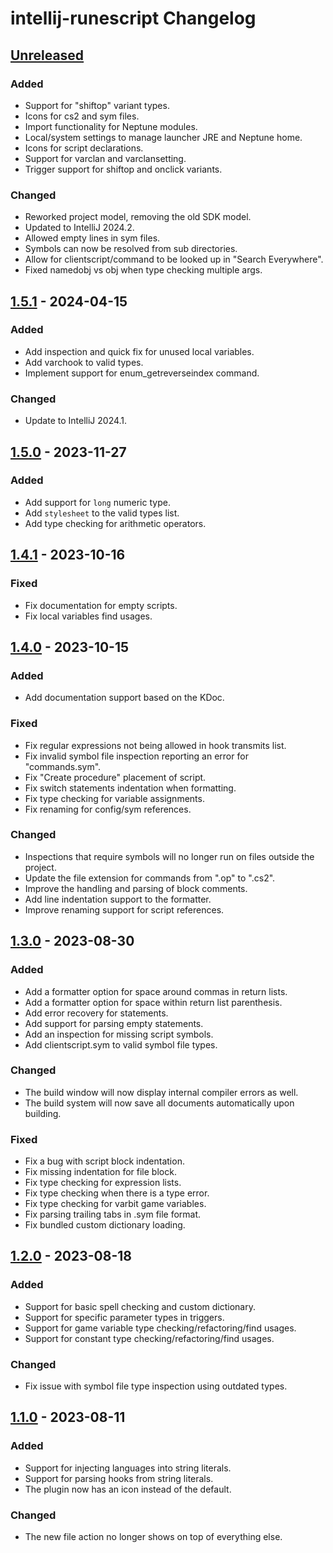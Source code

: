 # intellij-runescript Changelog

## [Unreleased]

### Added

- Support for "shiftop" variant types.
- Icons for cs2 and sym files.
- Import functionality for Neptune modules.
- Local/system settings to manage launcher JRE and Neptune home.
- Icons for script declarations.
- Support for varclan and varclansetting.
- Trigger support for shiftop and onclick variants.

### Changed

- Reworked project model, removing the old SDK model.
- Updated to IntelliJ 2024.2.
- Allowed empty lines in sym files.
- Symbols can now be resolved from sub directories.
- Allow for clientscript/command to be looked up in "Search Everywhere".
- Fixed namedobj vs obj when type checking multiple args.

## [1.5.1] - 2024-04-15

### Added

- Add inspection and quick fix for unused local variables.
- Add varchook to valid types.
- Implement support for enum_getreverseindex command.

### Changed

- Update to IntelliJ 2024.1.

## [1.5.0] - 2023-11-27

### Added

- Add support for `long` numeric type.
- Add `stylesheet` to the valid types list.
- Add type checking for arithmetic operators.

## [1.4.1] - 2023-10-16

### Fixed

- Fix documentation for empty scripts.
- Fix local variables find usages.

## [1.4.0] - 2023-10-15

### Added

- Add documentation support based on the KDoc.

### Fixed

- Fix regular expressions not being allowed in hook transmits list.
- Fix invalid symbol file inspection reporting an error for "commands.sym".
- Fix "Create procedure" placement of script.
- Fix switch statements indentation when formatting.
- Fix type checking for variable assignments.
- Fix renaming for config/sym references.

### Changed

- Inspections that require symbols will no longer run on files outside the project.
- Update the file extension for commands from ".op" to ".cs2".
- Improve the handling and parsing of block comments.
- Add line indentation support to the formatter.
- Improve renaming support for script references.

## [1.3.0] - 2023-08-30

### Added

- Add a formatter option for space around commas in return lists.
- Add a formatter option for space within return list parenthesis.
- Add error recovery for statements.
- Add support for parsing empty statements.
- Add an inspection for missing script symbols.
- Add clientscript.sym to valid symbol file types.

### Changed

- The build window will now display internal compiler errors as well.
- The build system will now save all documents automatically upon building.

### Fixed

- Fix a bug with script block indentation.
- Fix missing indentation for file block.
- Fix type checking for expression lists.
- Fix type checking when there is a type error.
- Fix type checking for varbit game variables.
- Fix parsing trailing tabs in .sym file format.
- Fix bundled custom dictionary loading.

## [1.2.0] - 2023-08-18

### Added

- Support for basic spell checking and custom dictionary.
- Support for specific parameter types in triggers.
- Support for game variable type checking/refactoring/find usages.
- Support for constant type checking/refactoring/find usages.

### Changed

- Fix issue with symbol file type inspection using outdated types.

## [1.1.0] - 2023-08-11

### Added

- Support for injecting languages into string literals.
- Support for parsing hooks from string literals. 
- The plugin now has an icon instead of the default.

### Changed

- The new file action no longer shows on top of everything else.

[Unreleased]: https://github.com/waleedyaseen/intellij-runescript/compare/v1.5.1...HEAD
[1.5.1]: https://github.com/waleedyaseen/intellij-runescript/compare/v1.5.0...v1.5.1
[1.5.0]: https://github.com/waleedyaseen/intellij-runescript/compare/v1.4.1...v1.5.0
[1.4.1]: https://github.com/waleedyaseen/intellij-runescript/compare/v1.4.0...v1.4.1
[1.4.0]: https://github.com/waleedyaseen/intellij-runescript/compare/v1.3.0...v1.4.0
[1.3.0]: https://github.com/waleedyaseen/intellij-runescript/compare/v1.2.0...v1.3.0
[1.2.0]: https://github.com/waleedyaseen/intellij-runescript/compare/v1.1.0...v1.2.0
[1.1.0]: https://github.com/waleedyaseen/intellij-runescript/commits/v1.1.0
